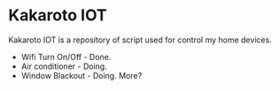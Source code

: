 # Kakaroto IOT

Kakaroto IOT is a repository of script used for control my home devices.

* Wifi Turn On/Off - Done.
* Air conditioner - Doing.
* Window Blackout - Doing.
More?